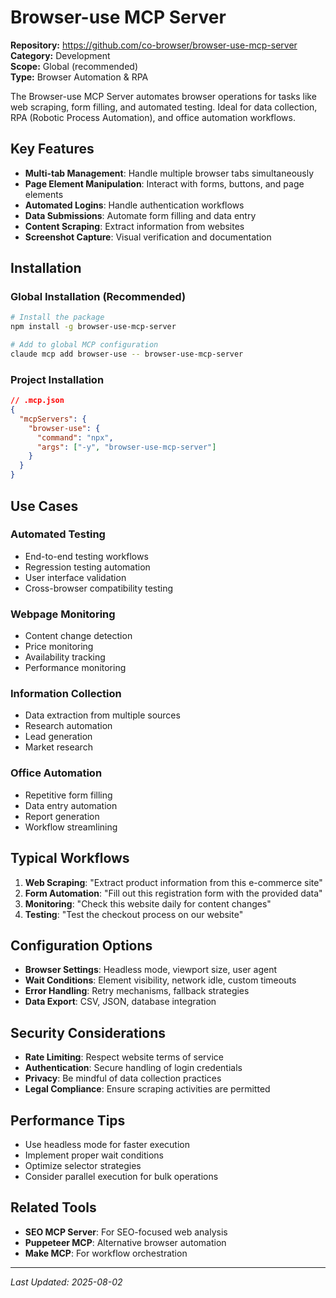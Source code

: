 # Browser-use MCP Server

**Repository:** https://github.com/co-browser/browser-use-mcp-server  
**Category:** Development  
**Scope:** Global (recommended)  
**Type:** Browser Automation & RPA

The Browser-use MCP Server automates browser operations for tasks like web scraping, form filling, and automated testing. Ideal for data collection, RPA (Robotic Process Automation), and office automation workflows.

## Key Features

- **Multi-tab Management**: Handle multiple browser tabs simultaneously
- **Page Element Manipulation**: Interact with forms, buttons, and page elements
- **Automated Logins**: Handle authentication workflows
- **Data Submissions**: Automate form filling and data entry
- **Content Scraping**: Extract information from websites
- **Screenshot Capture**: Visual verification and documentation

## Installation

### Global Installation (Recommended)
```bash
# Install the package
npm install -g browser-use-mcp-server

# Add to global MCP configuration
claude mcp add browser-use -- browser-use-mcp-server
```

### Project Installation
```json
// .mcp.json
{
  "mcpServers": {
    "browser-use": {
      "command": "npx",
      "args": ["-y", "browser-use-mcp-server"]
    }
  }
}
```

## Use Cases

### Automated Testing
- End-to-end testing workflows
- Regression testing automation
- User interface validation
- Cross-browser compatibility testing

### Webpage Monitoring
- Content change detection
- Price monitoring
- Availability tracking
- Performance monitoring

### Information Collection
- Data extraction from multiple sources
- Research automation
- Lead generation
- Market research

### Office Automation
- Repetitive form filling
- Data entry automation
- Report generation
- Workflow streamlining

## Typical Workflows

1. **Web Scraping**: "Extract product information from this e-commerce site"
2. **Form Automation**: "Fill out this registration form with the provided data"
3. **Monitoring**: "Check this website daily for content changes"
4. **Testing**: "Test the checkout process on our website"

## Configuration Options

- **Browser Settings**: Headless mode, viewport size, user agent
- **Wait Conditions**: Element visibility, network idle, custom timeouts
- **Error Handling**: Retry mechanisms, fallback strategies
- **Data Export**: CSV, JSON, database integration

## Security Considerations

- **Rate Limiting**: Respect website terms of service
- **Authentication**: Secure handling of login credentials
- **Privacy**: Be mindful of data collection practices
- **Legal Compliance**: Ensure scraping activities are permitted

## Performance Tips

- Use headless mode for faster execution
- Implement proper wait conditions
- Optimize selector strategies
- Consider parallel execution for bulk operations

## Related Tools

- **SEO MCP Server**: For SEO-focused web analysis
- **Puppeteer MCP**: Alternative browser automation
- **Make MCP**: For workflow orchestration

---

*Last Updated: 2025-08-02*